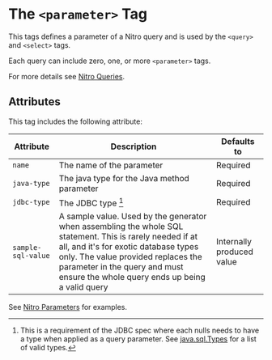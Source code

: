 # The `<parameter>` Tag

This tags defines a parameter of a Nitro query and is used by the `<query>` and `<select>` tags.

Each query can include zero, one, or more `<parameter>` tags.

For more details see [Nitro Queries](../../nitro/README.md).


## Attributes

This tag includes the following attribute:

| Attribute | Description | Defaults to |
| -- | -- | -- |
| `name` | The name of the parameter | Required |
| `java-type` | The java type for the Java method parameter | Required |
| `jdbc-type` | The JDBC type [^1] | Required |
| `sample-sql-value` | A sample value. Used by the generator when assembling the whole SQL statement. This is rarely needed if at all, and it's for exotic database types only. The value provided replaces the parameter in the query and must ensure the whole query ends up being a valid query | Internally produced value |

See [Nitro Parameters](../../nitro/nitro-parameters.md) for examples.

[^1]: This is a requirement of the JDBC spec where each nulls needs to have a type when applied as a query parameter. See [java.sql.Types](https://docs.oracle.com/javase/8/docs/api/java/sql/Types.html) for a list of valid types.

